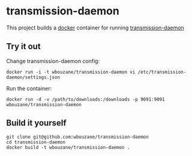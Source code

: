 transmission-daemon
===================

This project builds a [docker](http://docker.io/) container for running [transmission-daemon](https://www.transmissionbt.com/)

Try it out
----------

Change transmission-daemon config:

    docker run -i -t wbouzane/transmission-daemon vi /etc/transmission-daemon/settings.json


Run the container:

    docker run -d -v /path/to/downloads:/downloads -p 9091:9091 wbouzane/transmission-daemon


Build it yourself
-----------------

    git clone git@github.com:wbouzane/transmission-daemon
    cd transmission-daemon
    docker build -t wbouzane/transmission-daemon .
